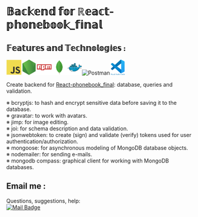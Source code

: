 # 𝔹𝕒𝕔𝕜𝕖𝕟𝕕 𝕗𝕠𝕣 ℝ𝕖𝕒𝕔𝕥-𝕡𝕙𝕠𝕟𝕖𝕓𝕠𝕠𝕜_𝕗𝕚𝕟𝕒𝕝

## 𝔽𝕖𝕒𝕥𝕦𝕣𝕖𝕤 𝕒𝕟𝕕 𝕋𝕖𝕔𝕙𝕟𝕠𝕝𝕠𝕘𝕚𝕖𝕤 ᎓  

<img src="https://github.com/devicons/devicon/blob/master/icons/javascript/javascript-original.svg" title="JavaScript" alt="JavaScript" width="40" height="40"/><img src="https://github.com/devicons/devicon/blob/master/icons/nodejs/nodejs-original.svg" title="Node" alt="Node" width="40" height="40"/><img src="https://github.com/devicons/devicon/blob/master/icons/npm/npm-original-wordmark.svg" title="npm" alt="npm" width="40" height="40"/><img src="https://github.com/devicons/devicon/blob/master/icons/mongodb/mongodb-original.svg" title="mongoDB" alt="mongoDB" width="40" height="40"/><img src="https://github.com/devicons/devicon/blob/master/icons/docker/docker-original.svg" title="Docker" alt="Docker" width="40" height="40"/><img src="https://www.svgrepo.com/show/354202/postman-icon.svg" title="Postman" alt="Postman" width="40" height="40"/><img src="https://github.com/devicons/devicon/blob/master/icons/vscode/vscode-original-wordmark.svg" title="VSCode" alt="VSCode" width="40" height="40"/>  

Create backend for [React-phonebook_final](https://morifer79.github.io/react-phonebook_final/): database, queries and validation.  

※ bcryptjs: to hash and encrypt sensitive data before saving it to the database.  
※ gravatar: to work with avatars.  
※ jimp: for image editing.  
※ joi: for schema description and data validation.  
※ jsonwebtoken: to create (sign) and validate (verify) tokens used for user authentication/authorization.  
※ mongoose: for asynchronous modeling of MongoDB database objects.  
※ nodemailer: for sending e-mails.  
※ mongodb compass: graphical client for working with MongoDB databases.  

## Email me :
Questions, suggestions, help:  
<a href="mailto:cyber-morifer@proton.me"><img src="https://badgen.net/badge/📧 email:/cyber-morifer@proton.me/yellow?icon=email" alt="Mail Badge"/></a>
